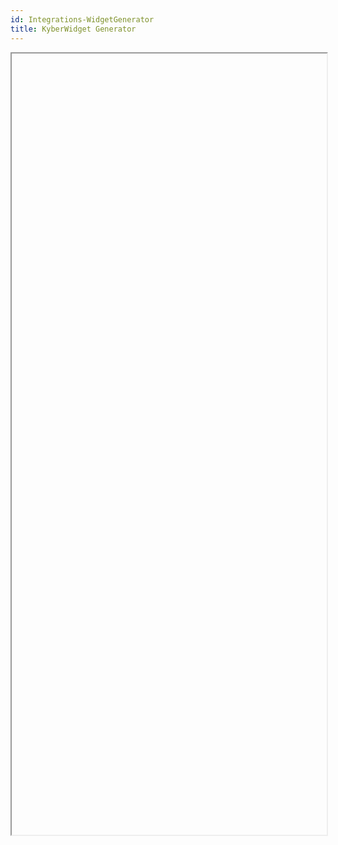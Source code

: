 ```yaml
---
id: Integrations-WidgetGenerator
title: KyberWidget Generator
---
```


<style>
    .navPusher article {
      padding: 0;
      background: transparent;
      border: none;
    }

    .onPageNav {
      display: none;
    }

    .postHeader {
      display: none;
    }

    .docMainContainer {
      flex-grow: 1;
    }

    @media only screen and (min-width: 1200px) {
      .docOnPageNav {
        display: initial;
        visibility: hidden
      }

      .docMainContainer {
        position: relative
      }

      .docMainContainer .wrapper {
        width: 910px;
      }
    }

    @media only screen and (max-width: 1200px) {
      .separateOnPageNav .docsNavContainer {
        flex: 0 0 240px;
      }

      .docOnPageNav {
        display: none;
      }
    }
</style>

<iframe
  id="widget-generator-iframe"
  name="Generator"
  src=""
  width="100%"
  height="1250">
</iframe>

<script>  
  document.addEventListener('DOMContentLoaded', function() {
    var defaultWidgetUrl = "https://widget.kyber.network/widget/config/?widget_url=https://widget.kyber.network&embeddedIframe=true";
    var fallbackWidgetUrl = "https://dev-widget.knstats.com/widget/config/?widget_url=https://dev-widget.knstats.com&version=no&embeddedIframe=true";
    var domain = window.location.hostname;
    var iframe = document.getElementById("widget-generator-iframe");
    if (domain === "developer.kyber.network") {
      iframe.src = defaultWidgetUrl;
    } else {
      iframe.src = fallbackWidgetUrl;
    }
  });
</script>
